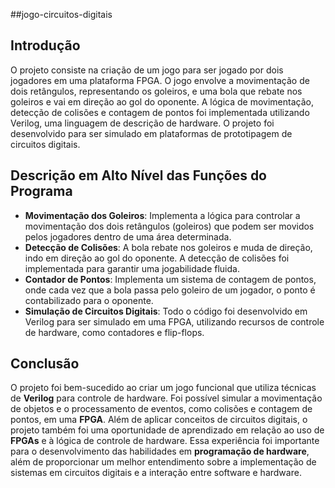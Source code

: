 ##jogo-circuitos-digitais

## Introdução  
O projeto consiste na criação de um jogo para ser jogado por dois jogadores em uma plataforma FPGA. O jogo envolve a movimentação de dois retângulos, representando os goleiros, e uma bola que rebate nos goleiros e vai em direção ao gol do oponente. A lógica de movimentação, detecção de colisões e contagem de pontos foi implementada utilizando Verilog, uma linguagem de descrição de hardware. O projeto foi desenvolvido para ser simulado em plataformas de prototipagem de circuitos digitais.

## Descrição em Alto Nível das Funções do Programa
- **Movimentação dos Goleiros**: Implementa a lógica para controlar a movimentação dos dois retângulos (goleiros) que podem ser movidos pelos jogadores dentro de uma área determinada.  
- **Detecção de Colisões**: A bola rebate nos goleiros e muda de direção, indo em direção ao gol do oponente. A detecção de colisões foi implementada para garantir uma jogabilidade fluida.  
- **Contador de Pontos**: Implementa um sistema de contagem de pontos, onde cada vez que a bola passa pelo goleiro de um jogador, o ponto é contabilizado para o oponente.  
- **Simulação de Circuitos Digitais**: Todo o código foi desenvolvido em Verilog para ser simulado em uma FPGA, utilizando recursos de controle de hardware, como contadores e flip-flops.

## Conclusão  
O projeto foi bem-sucedido ao criar um jogo funcional que utiliza técnicas de **Verilog** para controle de hardware. Foi possível simular a movimentação de objetos e o processamento de eventos, como colisões e contagem de pontos, em uma **FPGA**. Além de aplicar conceitos de circuitos digitais, o projeto também foi uma oportunidade de aprendizado em relação ao uso de **FPGAs** e à lógica de controle de hardware. Essa experiência foi importante para o desenvolvimento das habilidades em **programação de hardware**, além de proporcionar um melhor entendimento sobre a implementação de sistemas em circuitos digitais e a interação entre software e hardware.
